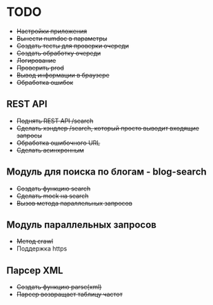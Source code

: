# TODO

* ~~Настройки приложения~~
* ~~Вынести numdoc в параметры~~
* ~~Создать тесты для проверки очереди~~
* ~~Создать обработку очереди~~
* ~~Логирование~~
* ~~Проверить prod~~
* ~~Вывод информации в браузере~~
* ~~Обработка ошибок~~

## REST API
* ~~Поднять REST API /search~~
* ~~Сделать хэндлер /search, который просто выводит входящие запросы~~
* ~~Обработка ошибочного URL~~
* ~~Сделать асинхронным~~ 

## Модуль для поиска по блогам - blog-search
* ~~Создать функцию search~~
* ~~Сделать mock на search~~
* ~~Вызов метода параллельных запросов~~

## Модуль параллельных запросов
* ~~Метод crawl~~
* Поддержка https

## Парсер XML
* ~~Создать функцию parse(xml)~~
* ~~Парсер возвращает таблицу частот~~

